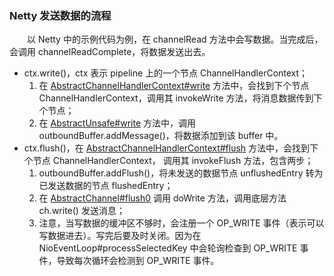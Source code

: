 ### Netty 发送数据的流程
　　以 Netty 中的示例代码为例，在 channelRead 方法中会写数据。当完成后，会调用 channelReadComplete，将数据发送出去。

- ctx.write()，ctx 表示 pipeline 上的一个节点 ChannelHandlerContext；
    1. 在 [AbstractChannelHandlerContext#write](https://github.com/martin-1992/Netty-Notes/blob/master/Netty%20%E5%8F%91%E9%80%81%E6%95%B0%E6%8D%AE%E6%B5%81%E7%A8%8B/AbstractChannelHandlerContext%23write.md) 方法中，会找到下个节点 ChannelHandlerContext，调用其 invokeWrite 方法，将消息数据传到下个节点；
    2. 在 [AbstractUnsafe#write](https://github.com/martin-1992/Netty-Notes/blob/master/Netty%20%E5%8F%91%E9%80%81%E6%95%B0%E6%8D%AE%E6%B5%81%E7%A8%8B/AbstractChannel%23write.md) 方法中，调用 outboundBuffer.addMessage()，将数据添加到该 buffer 中。
- ctx.flush()，在 [AbstractChannelHandlerContext#flush](https://github.com/martin-1992/Netty-Notes/blob/master/Netty%20%E5%8F%91%E9%80%81%E6%95%B0%E6%8D%AE%E6%B5%81%E7%A8%8B/AbstractChannelHandlerContext%23flush.md) 方法中，会找到下个节点 ChannelHandlerContext， 调用其 invokeFlush 方法，包含两步；
    1. outboundBuffer.addFlush()，将未发送的数据节点 unflushedEntry 转为已发送数据的节点 flushedEntry；
    2. 在 [AbstractChannel#flush0]() 调用 doWrite 方法，调用底层方法 ch.write() 发送消息；
    3. 注意，当写数据的缓冲区不够时，会注册一个 OP_WRITE 事件（表示可以写数据进去）。写完后要及时关闭。因为在 NioEventLoop#processSelectedKey 中会轮询检查到 OP_WRITE 事件，导致每次循环会检测到 OP_WRITE 事件。
